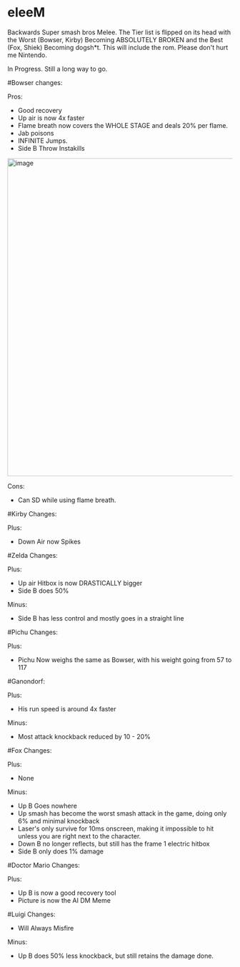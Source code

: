 # eleeM 
Backwards Super smash bros Melee. The Tier list is flipped on its head with the Worst (Bowser, Kirby) Becoming ABSOLUTELY BROKEN and the Best (Fox, Shiek) Becoming dogsh*t.
This will include the rom. 
Please don't hurt me Nintendo.

In Progress. Still a long way to go.

#Bowser changes:

Pros:
+ Good recovery
+ Up air is now 4x faster
+ Flame breath now covers the WHOLE STAGE and deals 20% per flame.
+ Jab poisons
+ INFINITE Jumps.
+ Side B Throw Instakills
<img width="712" alt="image" src="https://github.com/user-attachments/assets/e3f08b02-0933-4c7e-bb5d-b64c81163d45" />

Cons:

- Can SD while using flame breath.





#Kirby Changes:

Plus:
+ Down Air now Spikes





#Zelda Changes:

Plus:
+ Up air Hitbox is now DRASTICALLY bigger
+ Side B does 50%

Minus:

+ Side B has less control and mostly goes in a straight line





#Pichu Changes:

Plus:

+ Pichu Now weighs the same as Bowser, with his weight going from 57 to 117






#Ganondorf:

Plus:

+ His run speed is around 4x faster

Minus:

+ Most attack knockback reduced by 10 - 20%






#Fox Changes:

Plus:
+ None
  

Minus:

+ Up B Goes nowhere
+ Up smash has become the worst smash attack in the game, doing only 6% and minimal knockback
+ Laser's only survive for 10ms onscreen, making it impossible to hit unless you are right next to the character.
+ Down B no longer reflects, but still has the frame 1 electric hitbox
+ Side B only does 1% damage






#Doctor Mario Changes:

Plus:

+ Up B is now a good recovery tool
+ Picture is now the AI DM Meme


#Luigi Changes:

+ Will Always Misfire

Minus:

+ Up B does 50% less knockback, but still retains the damage done.
